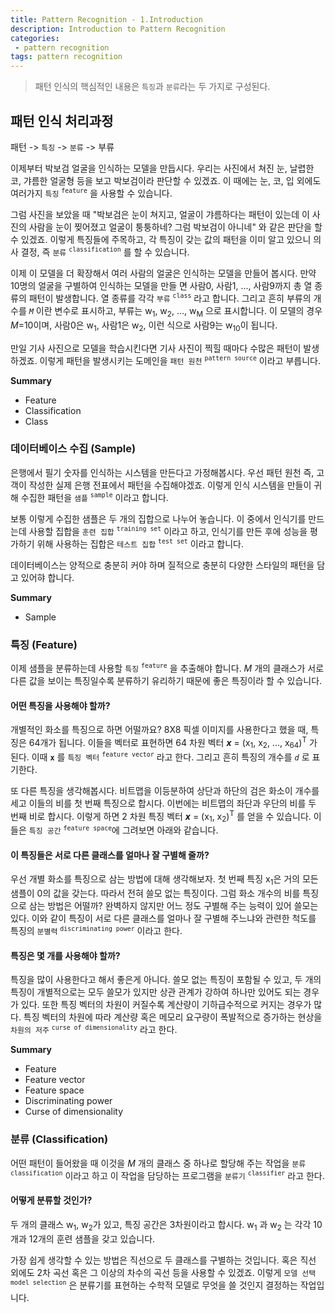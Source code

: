 ```yaml
---
title: Pattern Recognition - 1.Introduction
description: Introduction to Pattern Recognition
categories:
 - pattern recognition
tags: pattern recognition
---
```


> 패턴 인식의 핵심적인 내용은 `특징`과 `분류`라는 두 가지로 구성된다.

## 패턴 인식 처리과정
패턴 -> `특징` -> `분류` -> 부류

이제부터 박보검 얼굴을 인식하는 모델을 만듭시다. 우리는 사진에서 쳐진 눈, 날렵한 코, 갸름한 얼굴형 등을 보고 박보검이라 판단할 수 있겠죠. 이 때에는 눈, 코, 입 외에도 여러가지 `특징` <sup>`feature`</sup> 을 사용할 수 있습니다.


그럼 사진을 보았을 때 "박보검은 눈이 쳐지고, 얼굴이 갸름하다는 패턴이 있는데 이 사진의 사람을 눈이 찢어졌고 얼굴이 퉁퉁하네? 그럼 박보검이 아니네" 와 같은 판단을 할 수 있겠죠. 이렇게 특징들에 주목하고, 각 특징이 갖는 값의  패턴을 이미 알고 있으니 의사 결정, 즉 `분류` <sup>`classification`</sup> 를 할 수 있습니다.


이제 이 모델을 더 확장해서 여러 사람의 얼굴은 인식하는 모델을 만들어 봅시다. 만약 10명의 얼굴을 구별하여 인식하는 모델을 만들 면 사람0, 사람1, ..., 사람9까지 총 열 종류의 패턴이 발생합니다. 열 종류를 각각 `부류` <sup>`class`</sup> 라고 합니다. 그리고 흔히 부류의 개수를 *`M`* 이란 변수로 표시하고, 부류는 w<sub>1</sub>, w<sub>2</sub>, ..., w<sub>M</sub> 으로 표시합니다. 이 모델의 경우 *M*=10이며, 사람0은 w<sub>1</sub>, 사람1은 w<sub>2</sub>, 이런 식으로 사람9는 w<sub>10</sub>이 됩니다.


만일 기사 사진으로 모델을 학습시킨다면 기사 사진이 찍힐 때마다 수많은 패턴이 발생하겠죠. 이렇게 패턴을 발생시키는 도메인을 `패턴 원천` <sup>`pattern source`</sup> 이라고 부릅니다.


**Summary**
- Feature
- Classification
- Class


### 데이터베이스 수집 (Sample)
은행에서 필기 숫자를 인식하는 시스템을 만든다고 가정해봅시다. 우선 패턴 원천 즉, 고객이 작성한 실제 은행 전표에서 패턴을 수집해야겠죠. 이렇게 인식 시스템을 만들이 귀해 수집한 패턴을 `샘플` <sup>`sample`</sup> 이라고 합니다.


보통 이렇게 수집한 샘플은 두 개의 집합으로 나누어 놓습니다. 이 중에서 인식기를 만드는데 사용할 집합을 `훈련 집합` <sup>`training set`</sup> 이라고 하고, 인식기를 만든 후에 성능을 평가하기 위해 사용하는 집합은 `테스트 집합` <sup>`test set`</sup> 이라고 합니다.


데이터베이스는 양적으로 충분히 커야 하며 질적으로 충분히 다양한 스타일의 패턴을 담고 있어햐 합니다.

**Summary**
- Sample

### 특징 (Feature)
이제 샘플을 분류하는데 사용할 `특징` <sup>`feature`</sup> 을 추출해야 합니다. *M* 개의 클래스가 서로 다른 값을 보이는 특징일수록 분류하기 유리하기 때문에 좋은 특징이라 할 수 있습니다.

#### 어떤 특징을 사용해야 할까?
개별적인 화소를 특징으로 하면 어떨까요? 8X8 픽셀 이미지를 사용한다고 했을 때, 특징은 64개가 됩니다. 이들을 벡터로 표현하면 64 차원 벡터 ***x*** = (x<sub>1</sub>, x<sub>2</sub>, ..., x<sub>64</sub>)<sup>T</sup> 가 된다. 이때 **`x`** 를 `특징 벡터` <sup>`feature vector`</sup> 라고 한다. 그리고 흔히 특징의 개수를 *`d`* 로 표기한다.

또 다른 특징을 생각해봅시다. 비트맵을 이등분하여 상단과 하단의 검은 화소이 개수를 세고 이들의 비를 첫 번째 특징으로 합시다. 이번에는 비트맵의 좌단과 우단의 비를 두 번째 비로 합시다. 이렇게 하면 2 차원 특징 벡터  ***x*** = (x<sub>1</sub>, x<sub>2</sub>)<sup>T</sup> 를 얻을 수 있습니다. 이들은 `특징 공간` <sup>`feature space`</sup>에 그려보면 아래와 같습니다.


#### 이 특징들은 서로 다른 클래스를 얼마나 잘 구별해 줄까?
우선 개별 화소를 특징으로 삼는 방법에 대해 생각해보자. 첫 번째 특징 x<sub>1</sub>은 거의 모든 샘플이 0의 값을 갖는다. 따라서 전혀 쓸모 없는 특징이다. 그럼 화소 개수의 비를 특징으로 삼는 방법은 어떨까? 완벽하지 않지만 어느 정도 구별해 주는 능력이 있어 쓸모는 있다. 이와 같이 특징이 서로 다른 클래스를 얼마나 잘 구별해 주느냐와 관련한 척도를 특징의 `분별력` <sup>`discriminating power`</sup> 이라고 한다.


#### 특징은 몇 개를 사용해야 할까?
특징을 많이 사용한다고 해서 좋은게 아니다. 쓸모 없는 특징이 포함될 수 있고, 두 개의 특징이 개별적으로는 모두 쓸모가 있지만 상관 관계가 강하여 하나만 있어도 되는 경우가 있다. 또한 특징 벡터의 차원이 커질수록 계산량이 기하급수적으로 커지는 경우가 많다. 특징 벡터의 차원에 따라 계산량 혹은 메모리 요구량이 폭발적으로 증가하는 현상을 `차원의 저주` <sup>`curse of dimensionality`</sup> 라고 한다.

**Summary**
- Feature
- Feature vector
- Feature space
- Discriminating power
- Curse of dimensionality




### 분류 (Classification)
어떤 패턴이 들어왔을 때 이것을 *M* 개의 클래스 중 하나로 할당해 주는 작업을 `분류` <sup>`classification`</sup> 이라고 하고 이 작업을 담당하는 프로그램을 `분류기` <sup>`classifier`</sup> 라고 한다.

#### 어떻게 분류할 것인가?
두 개의 클래스 w<sub>1</sub>, w<sub>2</sub>가 있고, 특징 공간은 3차원이라고 합시다. w<sub>1</sub> 과 w<sub>2</sub> 는 각각 10개과 12개의 훈련 샘플을 갖고 있습니다.

가장 쉽게 생각할 수 있는 방법은 직선으로 두 클래스를 구별하는 것입니다. 혹은 직선 외에도 2차 곡선 혹은 그 이상의 차수의 곡선 등을 사용할 수 있겠죠. 이렇게 `모델 선택` <sup>`model selection`</sup> 은 분류기를 표현하는 수학적 모델로 무엇을 쓸 것인지 결정하는 작업입니다.


